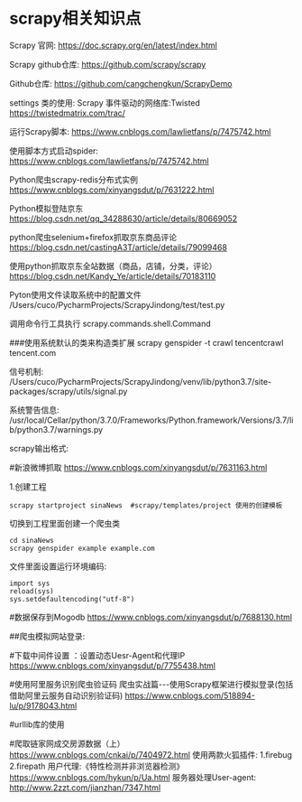# scrapy相关知识点

Scrapy 官网:
https://doc.scrapy.org/en/latest/index.html

Scrapy github仓库:
https://github.com/scrapy/scrapy

Github仓库:
https://github.com/cangchengkun/ScrapyDemo


settings 类的使用:
Scrapy  事件驱动的网络库:Twisted
https://twistedmatrix.com/trac/

运行Scrapy脚本:
https://www.cnblogs.com/lawlietfans/p/7475742.html

使用脚本方式启动spider:
https://www.cnblogs.com/lawlietfans/p/7475742.html

Python爬虫scrapy-redis分布式实例
https://www.cnblogs.com/xinyangsdut/p/7631222.html

Python模拟登陆京东
https://blog.csdn.net/qq_34288630/article/details/80669052

python爬虫selenium+firefox抓取京东商品评论
https://blog.csdn.net/castingA3T/article/details/79099468

使用python抓取京东全站数据（商品，店铺，分类，评论）
https://blog.csdn.net/Kandy_Ye/article/details/70183110


Pyton使用文件读取系统中的配置文件
    /Users/cuco/PycharmProjects/ScrapyJindong/test/test.py

调用命令行工具执行
scrapy.commands.shell.Command



###使用系统默认的类来构造类扩展
scrapy genspider -t crawl tencentcrawl  tencent.com

信号机制:
/Users/cuco/PycharmProjects/ScrapyJindong/venv/lib/python3.7/site-packages/scrapy/utils/signal.py

系统警告信息:
/usr/local/Cellar/python/3.7.0/Frameworks/Python.framework/Versions/3.7/lib/python3.7/warnings.py


scrapy输出格式:




#新浪微博抓取
https://www.cnblogs.com/xinyangsdut/p/7631163.html

1.创建工程

    scrapy startproject sinaNews  #scrapy/templates/project 使用的创建模板

切换到工程里面创建一个爬虫类

    cd sinaNews
    scrapy genspider example example.com


文件里面设置运行环境编码:

    import sys
    reload(sys)
    sys.setdefaultencoding("utf-8")

#数据保存到Mogodb
https://www.cnblogs.com/xinyangsdut/p/7688130.html

##爬虫模拟网站登录:


#下载中间件设置 ：设置动态Uesr-Agent和代理IP
https://www.cnblogs.com/xinyangsdut/p/7755438.html


#使用阿里服务识别爬虫验证码
爬虫实战篇---使用Scrapy框架进行模拟登录(包括借助阿里云服务自动识别验证码)
https://www.cnblogs.com/518894-lu/p/9178043.html

#urllib库的使用

#爬取链家网成交房源数据（上）
https://www.cnblogs.com/cnkai/p/7404972.html
使用两款火狐插件:
    1.firebug
    2.firepath
用户代理:《特性检测并非浏览器检测》
https://www.cnblogs.com/hykun/p/Ua.html
服务器处理User-agent:
http://www.2zzt.com/jianzhan/7347.html
